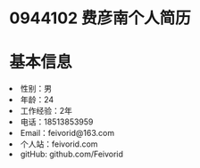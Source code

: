 0944102  费彦南个人简历
=====

<h1>基本信息</h1>

<li>性别：男</li>
<li>年龄：24</li>
<li>工作经验：2年</li>
<li>电话：18513853959</li>
<li>Email：feivorid@163.com</li>
<li>个人站：feivorid.com</li>
<li>gitHub: github.com/Feivorid</li>







